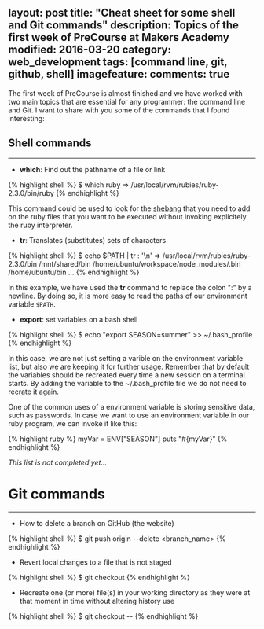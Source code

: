 layout: post
title: "Cheat sheet for some shell and Git commands"
description: Topics of the first week of PreCourse at Makers Academy
modified: 2016-03-20
category: web_development
tags: [command line, git, github, shell]
imagefeature:
comments: true
---
The first week of PreCourse is almost finished and we have worked with two main topics that are essential for any programmer: the command line and Git. I want to share with you some of the commands that I found interesting:

## Shell commands
-----------------

* **which**: Find out the pathname of a file or link

{% highlight shell %}
$ which ruby
=> /usr/local/rvm/rubies/ruby-2.3.0/bin/ruby
{% endhighlight %}


This command could be used to look for the <a href="https://en.wikipedia.org/wiki/Shebang_(Unix)" target="_blank">shebang</a> that you need to add on the ruby files that you want to be executed without invoking explicitely the ruby interpreter.

* **tr**: Translates (substitutes) sets of characters

{% highlight shell %}
$ echo $PATH | tr : '\n'
=>  /usr/local/rvm/rubies/ruby-2.3.0/bin
    /mnt/shared/bin
    /home/ubuntu/workspace/node_modules/.bin
    /home/ubuntu/bin
    ...
{% endhighlight %}

In this example, we have used the **tr** command to replace the colon ":" by a newline. By doing so, it is more easy to read the paths of our environment variable `$PATH`.

* **export**: set variables on a bash shell

{% highlight shell %}
$ echo "export SEASON=summer" >> ~/.bash_profile
{% endhighlight %}

In this case, we are not just setting a varible on the environment variable list, but also we are keeping it for further usage. Remember that by default the variables should be recreated every time a new session on a terminal starts. By adding the variable to the ~/.bash_profile file we do not need to recrate it again.

One of the common uses of a environment variable is storing sensitive data, such as passwords. In case we want to use an environment variable in our ruby program, we can invoke it like this:

{% highlight ruby %}
myVar = ENV["SEASON"]
puts "#{myVar}"
{% endhighlight %}

*This list is not completed yet...*

# Git commands
--------------

* How to delete a branch on GitHub (the website)

{% highlight shell %}
$ git push origin --delete <branch_name>
{% endhighlight %}

* Revert local changes to a file that is not staged

{% highlight shell %}
$ git checkout <filename>
{% endhighlight %}

* Recreate one (or more) file(s) in your working directory as they were at that moment in time without altering history use

{% highlight shell %}
$ git checkout <SHA> -- <filename>
{% endhighlight %}

